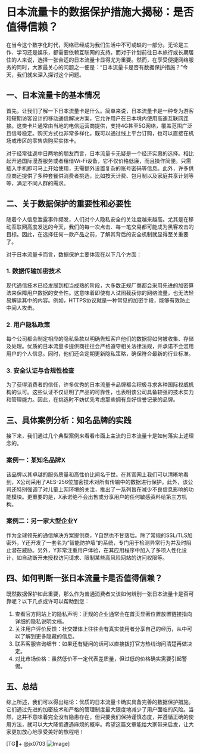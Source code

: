 # 日本流量卡的数据保护措施大揭秘：是否值得信赖？

在当今这个数字化时代，网络已经成为我们生活中不可或缺的一部分。无论是工作、学习还是娱乐，都需要依赖互联网的支持。而对于计划前往日本旅行或长期居住的人来说，选择一张合适的日本流量卡显得尤为重要。然而，在享受便捷网络服务的同时，大家最关心的问题之一便是：“日本流量卡是否有数据保护措施？”今天，我们就来深入探讨这个问题。

## 一、日本流量卡的基本情况

首先，让我们了解一下日本流量卡是什么。简单来说，日本流量卡是一种专为游客和短期访客设计的移动通信解决方案，它允许用户在日本境内使用高速互联网连接。这类卡片通常由当地的电信运营商提供，支持4G甚至5G网络，覆盖范围广泛且信号稳定。购买方式也非常多样化，既可以通过线上平台订购，也可以直接在机场或市区的零售店购买实体卡。

对于经常往返中日两地的朋友而言，日本流量卡无疑是一个经济实惠的选择。相比起开通国际漫游服务或者租借Wi-Fi设备，它不仅价格低廉，而且操作简便。只需插入手机即可马上开始使用，无需额外设置复杂的账号密码等信息。此外，许多供应商还提供了多种套餐供消费者挑选，比如按天计费、包月制以及家庭共享计划等等，满足不同人群的需求。

## 二、关于数据保护的重要性和必要性

随着个人信息泄露事件频发，人们对个人隐私安全的关注度越来越高。尤其是在移动互联网高度发达的今天，我们的每一次点击、每一笔交易都可能成为黑客攻击的目标。因此，在选择任何一款产品之前，了解其背后的安全机制就显得至关重要了。

对于日本流量卡而言，数据保护主要体现在以下几个方面：

### 1. 数据传输加密技术
现代通信技术已经发展到相当成熟的阶段，大多数正规厂商都会采用先进的加密算法来保障用户数据的安全性。这意味着即使有人试图截获你的网络流量，也无法轻易解读其中的内容。例如，HTTPS协议就是一种常见的加密手段，能够有效防止中间人攻击。

### 2. 用户隐私政策
每个公司都会制定相应的隐私条款以明确告知客户他们的数据将如何被收集、存储及处理。优质的日本流量卡提供商往往会严格遵守相关法律法规，并承诺不会滥用用户的个人信息。同时，他们还会定期更新隐私策略，确保符合最新的行业标准。

### 3. 安全认证与合规性检查
为了获得消费者的信任，许多优秀的日本流量卡品牌都会积极寻求各种国际权威机构的认可。这些认证不仅证明了产品的可靠性，也表明该公司具备较强的技术实力和管理能力。因此，在挑选时不妨优先考虑那些拥有良好信誉记录的品牌。

## 三、具体案例分析：知名品牌的实践

接下来，我们通过几个典型案例来看看市面上主流的日本流量卡是如何落实上述理念的。

### 案例一：某知名品牌X
该品牌以其卓越的服务质量和高性价比闻名于世。在其官网上我们可以清晰地看到，X公司采用了AES-256位加密技术对所有传输中的数据进行保护。此外，该公司还特别强调了对儿童上网环境的关注，推出了一系列旨在减少不良信息影响的功能模块。更重要的是，X承诺绝不会出售或分享用户的任何敏感资料给第三方机构。

### 案例二：另一家大型企业Y
作为全球领先的通信解决方案提供商，Y自然也不甘落后。除了常规的SSL/TLS加密外，Y还开发了一套名为“智能防护墙”的系统，专门用于检测异常行为并及时阻止潜在威胁。另外，Y非常注重用户体验，在其应用程序中加入了多项人性化设计，如自动断开未授权访问请求、限制某些高风险网站的访问权限等。

## 四、如何判断一张日本流量卡是否值得信赖？

既然数据保护如此重要，那么作为普通消费者又该如何辨别一张日本流量卡是否可靠呢？以下几点或许可以帮助到您：

1. 查看官方网站上的隐私声明：正规的企业通常会在首页显著位置放置链接指向详细的隐私说明文档。
2. 关注用户评价反馈：社交媒体上往往会有真实使用者分享自己的经历，从中可以了解到更多隐藏的信息。
3. 联系客服咨询细节：如果还有疑问的话可以直接拨打官方热线询问清楚再做决定。
4. 对比市场价格：虽然低价不一定代表差质量，但过低的价格确实需要引起警惕。

## 五、总结

综上所述，我们可以得出结论：优质的日本流量卡确实具备完善的数据保护措施。它们通过先进的加密技术和严格的管理制度最大限度地减少了用户面临的风险。当然，这并不意味着完全没有隐患存在，但只要我们保持谨慎态度，并遵循正确的使用方法，就可以大大降低遭遇麻烦的概率。希望这篇文章能给大家带来启发，让大家更加放心地享受美好的旅程吧！

[TG💪+ @jx0703 ![Image](https://github.com/user-attachments/assets/dbca1d08-cadb-493c-b0ec-ad6f7a83f270)]